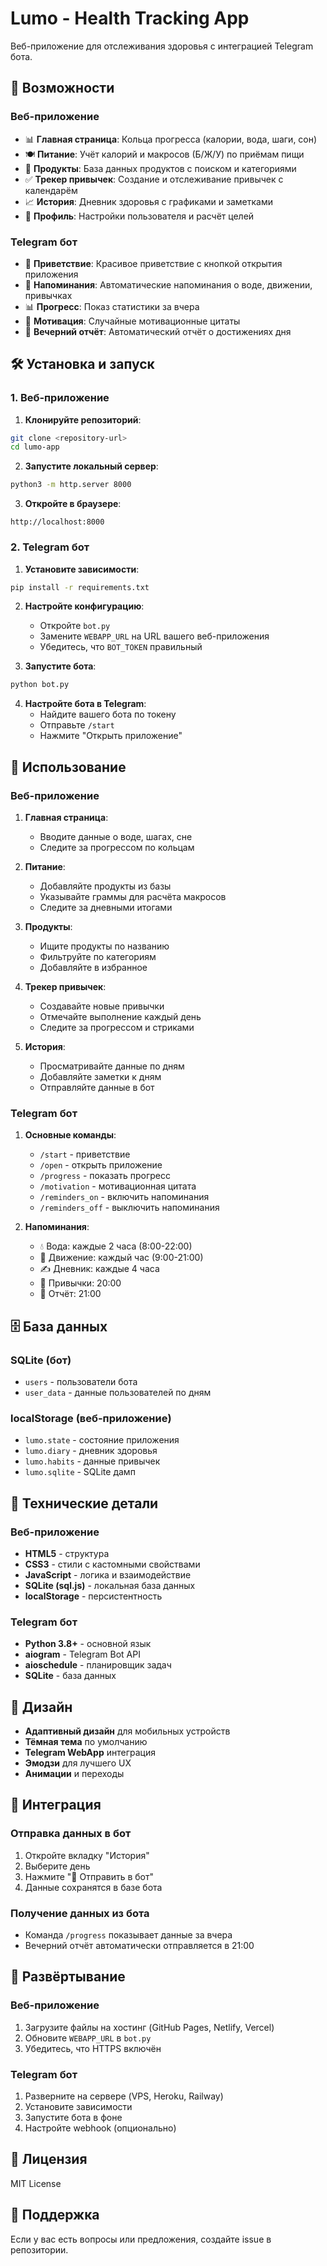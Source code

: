 # Lumo - Health Tracking App

Веб-приложение для отслеживания здоровья с интеграцией Telegram бота.

## 🚀 Возможности

### Веб-приложение
- 📊 **Главная страница**: Кольца прогресса (калории, вода, шаги, сон)
- 🍽 **Питание**: Учёт калорий и макросов (Б/Ж/У) по приёмам пищи
- 🛒 **Продукты**: База данных продуктов с поиском и категориями
- ✅ **Трекер привычек**: Создание и отслеживание привычек с календарём
- 📈 **История**: Дневник здоровья с графиками и заметками
- 👤 **Профиль**: Настройки пользователя и расчёт целей

### Telegram бот
- 👋 **Приветствие**: Красивое приветствие с кнопкой открытия приложения
- 🔔 **Напоминания**: Автоматические напоминания о воде, движении, привычках
- 📊 **Прогресс**: Показ статистики за вчера
- 💪 **Мотивация**: Случайные мотивационные цитаты
- 🌙 **Вечерний отчёт**: Автоматический отчёт о достижениях дня

## 🛠 Установка и запуск

### 1. Веб-приложение

1. **Клонируйте репозиторий**:
```bash
git clone <repository-url>
cd lumo-app
```

2. **Запустите локальный сервер**:
```bash
python3 -m http.server 8000
```

3. **Откройте в браузере**:
```
http://localhost:8000
```

### 2. Telegram бот

1. **Установите зависимости**:
```bash
pip install -r requirements.txt
```

2. **Настройте конфигурацию**:
   - Откройте `bot.py`
   - Замените `WEBAPP_URL` на URL вашего веб-приложения
   - Убедитесь, что `BOT_TOKEN` правильный

3. **Запустите бота**:
```bash
python bot.py
```

4. **Настройте бота в Telegram**:
   - Найдите вашего бота по токену
   - Отправьте `/start`
   - Нажмите "Открыть приложение"

## 📱 Использование

### Веб-приложение

1. **Главная страница**:
   - Вводите данные о воде, шагах, сне
   - Следите за прогрессом по кольцам

2. **Питание**:
   - Добавляйте продукты из базы
   - Указывайте граммы для расчёта макросов
   - Следите за дневными итогами

3. **Продукты**:
   - Ищите продукты по названию
   - Фильтруйте по категориям
   - Добавляйте в избранное

4. **Трекер привычек**:
   - Создавайте новые привычки
   - Отмечайте выполнение каждый день
   - Следите за прогрессом и стриками

5. **История**:
   - Просматривайте данные по дням
   - Добавляйте заметки к дням
   - Отправляйте данные в бот

### Telegram бот

1. **Основные команды**:
   - `/start` - приветствие
   - `/open` - открыть приложение
   - `/progress` - показать прогресс
   - `/motivation` - мотивационная цитата
   - `/reminders_on` - включить напоминания
   - `/reminders_off` - выключить напоминания

2. **Напоминания**:
   - 💧 Вода: каждые 2 часа (8:00-22:00)
   - 🚶 Движение: каждый час (9:00-21:00)
   - ✍️ Дневник: каждые 4 часа
   - 🐰 Привычки: 20:00
   - 🌙 Отчёт: 21:00

## 🗄 База данных

### SQLite (бот)
- `users` - пользователи бота
- `user_data` - данные пользователей по дням

### localStorage (веб-приложение)
- `lumo.state` - состояние приложения
- `lumo.diary` - дневник здоровья
- `lumo.habits` - данные привычек
- `lumo.sqlite` - SQLite дамп

## 🔧 Технические детали

### Веб-приложение
- **HTML5** - структура
- **CSS3** - стили с кастомными свойствами
- **JavaScript** - логика и взаимодействие
- **SQLite (sql.js)** - локальная база данных
- **localStorage** - персистентность

### Telegram бот
- **Python 3.8+** - основной язык
- **aiogram** - Telegram Bot API
- **aioschedule** - планировщик задач
- **SQLite** - база данных

## 🎨 Дизайн

- **Адаптивный дизайн** для мобильных устройств
- **Тёмная тема** по умолчанию
- **Telegram WebApp** интеграция
- **Эмодзи** для лучшего UX
- **Анимации** и переходы

## 🔄 Интеграция

### Отправка данных в бот
1. Откройте вкладку "История"
2. Выберите день
3. Нажмите "📱 Отправить в бот"
4. Данные сохранятся в базе бота

### Получение данных из бота
- Команда `/progress` показывает данные за вчера
- Вечерний отчёт автоматически отправляется в 21:00

## 🚀 Развёртывание

### Веб-приложение
1. Загрузите файлы на хостинг (GitHub Pages, Netlify, Vercel)
2. Обновите `WEBAPP_URL` в `bot.py`
3. Убедитесь, что HTTPS включён

### Telegram бот
1. Разверните на сервере (VPS, Heroku, Railway)
2. Установите зависимости
3. Запустите бота в фоне
4. Настройте webhook (опционально)

## 📝 Лицензия

MIT License

## 🤝 Поддержка

Если у вас есть вопросы или предложения, создайте issue в репозитории.
